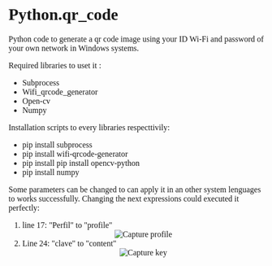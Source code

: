 <!DOCTYPE html>
<html lang="en" dir="ltr">
    <head>
        <meta charset="utf-8">
    </head>
    <body>
         <div>
              <FONT FACE="times new roman" SIZE=3>
                   <h1>Python.qr_code</h1>
                   <p>Python code to generate a qr code image using your ID Wi-Fi and password of your own network in Windows systems.</p>
                   <p>Required libraries to uset it :</p>
                   <ul>
                        <li>Subprocess</li>
                        <li>Wifi_qrcode_generator</li>
                        <li>Open-cv</li>
                        <li>Numpy</li>
                   </ul>
                   <p>Installation scripts to every libraries respecttivily:</p>
                   <ul>
                        <li>pip install subprocess</li>
                        <li>pip install wifi-qrcode-generator</li>
                        <li>pip install pip install opencv-python</li>
                        <li>pip install numpy</li>
                   </ul>
                   <p>Some parameters can be changed to can apply it in an other system lenguages to works successfully. Changing the next expressions could executed it perfectly:</p>
                   <ol>
                        <li>line 17: "Perfil" to "profile"
                             <div align="center">
                                  <img src="https://i.ibb.co/8bDWJyF/Perfil1.jpg" alt="Capture profile" title="Code line 17">
                             </div>
                        </li>
                        <li>Line 24: "clave" to "content"
                             <div align="center">
                                   <img src="https://i.ibb.co/wpsC6L7/Clave.jpg" alt="Capture key" title="Code line 24">
                             </div>
                        </li>
                   </ol>
              </FONT>
         </div>
    </body>
</html>
